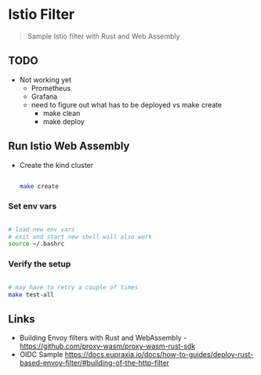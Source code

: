 # Istio Filter

> Sample Istio filter with Rust and Web Assembly

## TODO

- Not working yet
  - Prometheus
  - Grafana
  - need to figure out what has to be deployed vs make create
    - make clean
    - make deploy

## Run Istio Web Assembly

- Create the kind cluster

   ```bash

   make create

   ```

### Set env vars

```bash

# load new env vars
# exit and start new shell will also work
source ~/.bashrc

```

### Verify the setup

```bash

# may have to retry a couple of times
make test-all

```

## Links

- Building Envoy filters with Rust and WebAssembly - <https://github.com/proxy-wasm/proxy-wasm-rust-sdk>
- OIDC Sample <https://docs.eupraxia.io/docs/how-to-guides/deploy-rust-based-envoy-filter/#building-of-the-http-filter>
